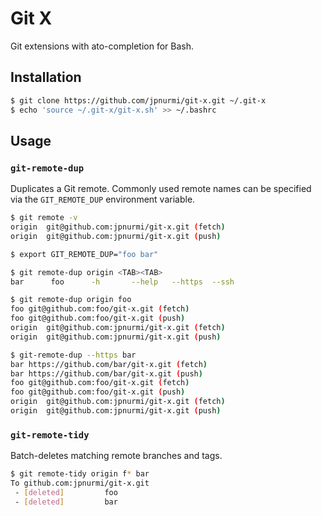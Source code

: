 # Git X

Git extensions with ato-completion for Bash.

## Installation

```sh
$ git clone https://github.com/jpnurmi/git-x.git ~/.git-x
$ echo 'source ~/.git-x/git-x.sh' >> ~/.bashrc
```

## Usage

### `git-remote-dup`

Duplicates a Git remote. Commonly used remote names can be specified via the
`GIT_REMOTE_DUP` environment variable.

```sh
$ git remote -v
origin	git@github.com:jpnurmi/git-x.git (fetch)
origin	git@github.com:jpnurmi/git-x.git (push)

$ export GIT_REMOTE_DUP="foo bar"

$ git remote-dup origin <TAB><TAB>
bar      foo      -h       --help   --https  --ssh

$ git remote-dup origin foo
foo	git@github.com:foo/git-x.git (fetch)
foo	git@github.com:foo/git-x.git (push)
origin	git@github.com:jpnurmi/git-x.git (fetch)
origin	git@github.com:jpnurmi/git-x.git (push)

$ git-remote-dup --https bar
bar	https://github.com/bar/git-x.git (fetch)
bar	https://github.com/bar/git-x.git (push)
foo	git@github.com:foo/git-x.git (fetch)
foo	git@github.com:foo/git-x.git (push)
origin	git@github.com:jpnurmi/git-x.git (fetch)
origin	git@github.com:jpnurmi/git-x.git (push)
```

### `git-remote-tidy`

Batch-deletes matching remote branches and tags.

```sh
$ git remote-tidy origin f* bar
To github.com:jpnurmi/git-x.git
 - [deleted]         foo
 - [deleted]         bar
```
